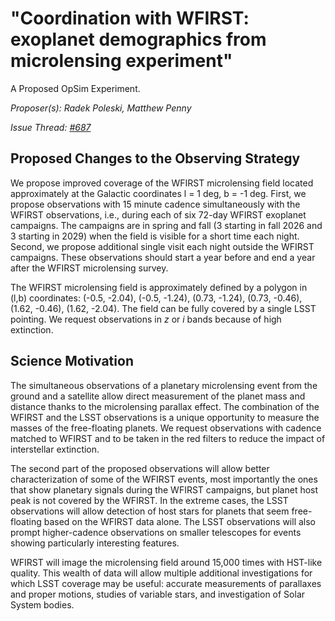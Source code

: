 # "Coordination with WFIRST: exoplanet demographics from microlensing experiment"

A Proposed OpSim Experiment.

*Proposer(s): Radek Poleski, Matthew Penny*

*Issue Thread: [#687](https://github.com/LSSTScienceCollaborations/ObservingStrategy/issues/687)*


## Proposed Changes to the Observing Strategy

We propose improved coverage of the WFIRST microlensing field located 
approximately at the Galactic coordinates l = 1 deg, b = -1 deg.
First, we propose observations with 15 minute cadence simultaneously with 
the WFIRST observations, i.e., during each of six 72-day WFIRST exoplanet 
campaigns. The campaigns are in spring and fall (3 starting in fall 2026 and 
3 starting in 2029) when the field is visible for a short time each night.
Second, we propose additional single visit each night outside 
the WFIRST campaigns. These observations should start a year before and end 
a year after the WFIRST microlensing survey.

The WFIRST microlensing field is approximately defined by a polygon in (l,b) 
coordinates:
(-0.5, -2.04), (-0.5, -1.24), (0.73, -1.24), (0.73, -0.46), (1.62, -0.46), (1.62, -2.04).
The field can be fully covered by a single LSST pointing. We request 
observations in *z* or *i* bands because of high extinction.

## Science Motivation

The simultaneous observations of a planetary microlensing event from
the ground and a satellite allow direct measurement of the planet mass
and distance thanks to the microlensing parallax effect.
The combination of the WFIRST and the LSST observations is a unique
opportunity to measure the masses of the free-floating planets.
We request observations with cadence matched to WFIRST and to be taken in
the red filters to reduce the impact of interstellar extinction.

The second part of the proposed observations will allow better
characterization of some of the WFIRST events, most importantly the ones
that show planetary signals during the WFIRST campaigns,
but planet host peak is not covered by the WFIRST. In the extreme cases,
the LSST observations will allow detection of host stars for planets
that seem free-floating based on the WFIRST data alone. The LSST observations
will also prompt higher-cadence observations on smaller telescopes
for events showing particularly interesting features.

WFIRST will image the microlensing field around 15,000 times with
HST-like quality. This wealth of data will allow multiple additional
investigations for which LSST coverage may be useful:
accurate measurements of parallaxes and proper motions,
studies of variable stars, and investigation of Solar System bodies.

